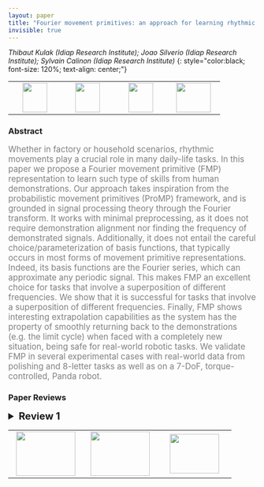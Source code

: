 ```yaml
---
layout: paper
title: "Fourier movement primitives: an approach for learning rhythmic robot skills from demonstrations"
invisible: true
---
```

*Thibaut Kulak (Idiap Research Institute); Joao Silverio (Idiap Research Institute); Sylvain Calinon (Idiap Research Institute)*
{: style="color:black; font-size: 120%; text-align: center;"}

<table width="40%"> <tr>
<td style="width: 20%; text-align: center;"><a href="1160"><img src="{{ site.baseurl }}/images/paper_link.png"
width = "50"  height = "60"/> </a> </td>

<td style="width: 20%; text-align: center;"><a href="https://sites.google.com/view/fourier-movement-primitives"><img src="{{ site.baseurl }}/images/video_link.png"
width = "50"  height = "60"/> </a> </td>

<td style="width: 20%; text-align: center;"><a href="https://sites.google.com/view/fourier-movement-primitives"><img src="{{ site.baseurl }}/images/website_link.png"
width = "50"  height = "60"/> </a> </td>

<td style="width: 20%; text-align: center;"><a href="nan"><img src="{{ site.baseurl }}/images/pheedloop_link.png"
width = "70"  height = "60"/> </a> </td>

</tr></table>

### Abstract
<html><p style="color:gray; font-size: 120%; text-align: justified;">
Whether in factory or household scenarios, rhythmic movements play a crucial role in many daily-life tasks. In this paper we propose a Fourier movement primitive (FMP) representation to learn such type of skills from human demonstrations. Our approach takes inspiration from the probabilistic movement primitives (ProMP) framework, and is grounded in signal processing theory through the Fourier transform. It works with minimal preprocessing, as it does not require demonstration alignment nor finding the frequency of demonstrated signals. Additionally, it does not entail the careful choice/parameterization of basis functions, that typically occurs in most forms of movement primitive representations. Indeed, its basis functions are the Fourier series, which can approximate any periodic signal. This makes FMP an excellent choice for tasks that involve a superposition of different frequencies. We show that it is successful for tasks that involve a superposition of different frequencies.
Finally, FMP shows interesting extrapolation capabilities as the system has the property of smoothly returning back to the demonstrations (e.g. the limit cycle) when faced with a completely new situation, being safe for real-world robotic tasks. We validate FMP in several experimental cases with real-world data from polishing and 8-letter tasks as well as on a 7-DoF, torque-controlled, Panda robot.
</p></html>

### Paper Reviews
<details><summary style="font-size:20px;"><b> Review 1</b></summary>
<p style="color:gray; font-size: 120%; text-align: justified;">
The suggested approach to represent complex periodic motion as a FMP clearly has some appeal. The motivation at the beginning of the paper, i.e., that periodic motion is hard to program, and thus requires  a more complex LfD approach is a bit overstated, as it is really easy to create periodic motion with a  couple of sine-waves, and also to create wiping patterns this way -- the evaluations of the paper do not make it clear that there any use to represent the distribution of the demonstrations. The technical development is easy to follow. What puzzles me a bit is the very high dimensional mixture of Gaussians, which should be  numerically quite brittle. Nothing is mentioned how the covariances are initialized. The paper mentions that Gaussians hardly overlap. But then, what is the purpose of the mixture model. Does the mixture actually contribute, or would one single Gaussian be sufficient? The covariance appears to be full matrices -- is this necessary? Numerically definitely not the best. This mixture modeling component is technically the least convincing.The evaluations are useful to demonstrate and compare the approach. The improvement of ProMP are a good effort to keep the comparisons reasonable. Still I would be  curious about the numerical robustness, at which length of the number of samples in a segment  the mixture model becomes problematic, and also whether the mixture model is actually contributing anything. Also info about the parameter settings of the mixture model is missing. The panda wiping example is nice, but such a wiping task can be easily programmed in a different way. Are there any tasks where it is actually useful/important to have probabilistic representation, rather than only the mean?some details:Page 2, first column, last sentences: not clear what is really stated here, and a bit without context.Page 4, top: "tracking" -- it is not quite clear what tracking is meant here. I assume a desired signal is tracked.Page 5, bottom: hyperparameter h: isn't there an easy way to choose to have some overlap of the Gaussian for smooth interpolation? To what number is h actually set?20Hz data is a very coarse sampling, only for motion that has low frequency.
</p> </details>

<table width="100%"><tr><td style="width: 30%; text-align: center;"><a href="{{ site.baseurl }}/program/papers/55"> <img src="{{ site.baseurl }}/images/previous_icon.png" width = "120"  height = "90"/> </a> </td>

<td style="width: 30%; text-align: center;"><a href="{{ site.baseurl }}/program/papers"> <img src="{{ site.baseurl }}/images/overview_icon.png" width = "120"  height = "90"/> </a> </td> 

<td style="width: 30%; text-align: center;"><a href="{{ site.baseurl }}/program/papers/57"> <img src="{{ site.baseurl }}/images/next_icon.png" width = "100"  height = "80"/> </a> </td> 

</tr></table>

